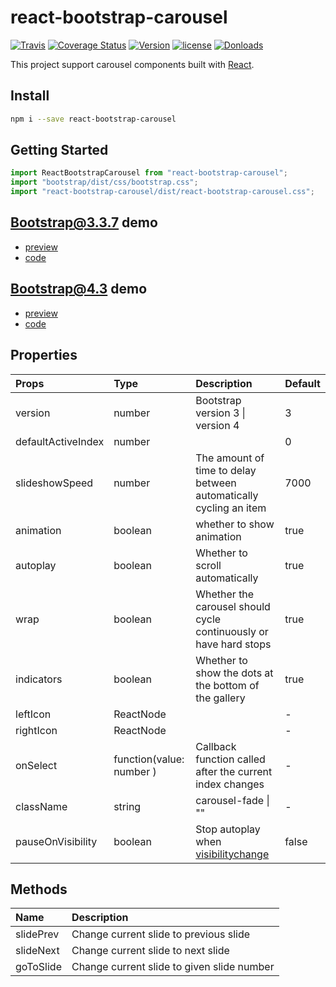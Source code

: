 # react-bootstrap-carousel

[![Travis](https://api.travis-ci.org/skycloud1030/react-bootstrap-carousel.svg?branch=master)](https://travis-ci.org/skycloud1030/react-bootstrap-carousel)
[![Coverage Status](https://coveralls.io/repos/github/skycloud1030/react-bootstrap-carousel/badge.svg?branch=master)](https://coveralls.io/github/skycloud1030/react-bootstrap-carousel?branch=master)
[![Version](https://img.shields.io/npm/v/react-bootstrap-carousel.svg)](https://www.npmjs.com/package/react-bootstrap-carousel)
[![license](https://img.shields.io/badge/license-MIT-blue.svg)](LICENSE)
[![Donloads](https://img.shields.io/npm/dm/react-bootstrap-carousel.svg)](https://www.npmjs.com/package/react-bootstrap-carousel)

This project support carousel components built with [React](https://github.com/facebook/react).

## Install

```sh
npm i --save react-bootstrap-carousel
```

## Getting Started

```js
import ReactBootstrapCarousel from "react-bootstrap-carousel";
import "bootstrap/dist/css/bootstrap.css";
import "react-bootstrap-carousel/dist/react-bootstrap-carousel.css";
```

## Bootstrap@3.3.7 demo

- [preview](https://skycloud1030.github.io/react-bootstrap-carousel/example/demoV3.html)
- [code](https://github.com/skycloud1030/react-bootstrap-carousel/blob/gh-pages/app/demoV3.jsx)

## Bootstrap@4.3 demo

- [preview](https://skycloud1030.github.io/react-bootstrap-carousel/example/demoV4.html)
- [code](https://github.com/skycloud1030/react-bootstrap-carousel/blob/gh-pages/app/demoV4.jsx)

## Properties

| Props              | Type                     | Description                                                                                                 | Default |
| :----------------- | :----------------------- | :---------------------------------------------------------------------------------------------------------- | :------ |
| version            | number                   | Bootstrap version 3 &#124; version 4                                                                        | 3       |
| defaultActiveIndex | number                   |                                                                                                             | 0       |
| slideshowSpeed     | number                   | The amount of time to delay between automatically cycling an item                                           | 7000    |
| animation          | boolean                  | whether to show animation                                                                                   | true    |
| autoplay           | boolean                  | Whether to scroll automatically                                                                             | true    |
| wrap               | boolean                  | Whether the carousel should cycle continuously or have hard stops                                           | true    |
| indicators         | boolean                  | Whether to show the dots at the bottom of the gallery                                                       | true    |
| leftIcon           | ReactNode                |                                                                                                             | -       |
| rightIcon          | ReactNode                |                                                                                                             | -       |
| onSelect           | function(value: number ) | Callback function called after the current index changes                                                    | -       |
| className          | string                   | carousel-fade &#124; ""                                                                                     | -       |
| pauseOnVisibility  | boolean                  | Stop autoplay when [visibilitychange](https://developer.mozilla.org/en-US/docs/Web/Events/visibilitychange) | false   |

## Methods

| Name      | Description                                |
| :-------- | :----------------------------------------- |
| slidePrev | Change current slide to previous slide     |
| slideNext | Change current slide to next slide         |
| goToSlide | Change current slide to given slide number |
